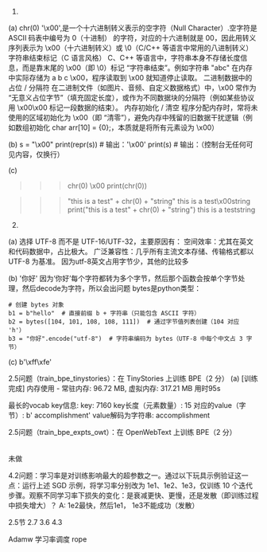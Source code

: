 1.
(a) chr(0)
'\x00',是一个十六进制转义表示的空字符（Null Character）.空字符是 ASCII 码表中编号为 0（十进制） 的字符，对应的十六进制就是 00，因此用转义序列表示为 \x00（十六进制转义）或 \0（C/C++ 等语言中常用的八进制转义）
字符串结束标记（C 语言风格）
C、C++ 等语言中，字符串本身不存储长度信息，而是靠末尾的 \x00（即 \0）标记 “字符串结束”。例如字符串 "abc" 在内存中实际存储为 a b c \x00，程序读取到 \x00 就知道停止读取。
二进制数据中的占位 / 分隔符
在二进制文件（如图片、音频、自定义数据格式）中，\x00 常作为 “无意义占位字节”（填充固定长度），或作为不同数据块的分隔符（例如某些协议用 \x00\x00 标记一段数据的结束）。
内存初始化 / 清空
程序分配内存时，常将未使用的区域初始化为 \x00（即 “清零”），避免内存中残留的旧数据干扰逻辑（例如数组初始化 char arr[10] = {0};，本质就是将所有元素设为 \x00）

(b) 
s = "\x00"
print(repr(s))  # 输出：'\x00'
print(s)  # 输出：（控制台无任何可见内容，仅换行）

(c)
>>> chr(0) 
\x00
>>> print(chr(0)) 

>>> "this is a test" + chr(0) + "string"
this is a test\x00string
>>> print("this is a test" + chr(0) + "string")
this is a teststring

2.
(a)
选择 UTF-8 而不是 UTF-16/UTF-32，主要原因有：
空间效率：尤其在英文和代码数据中，占比极大。
广泛兼容性：几乎所有主流文本存储、传输格式都以 UTF-8 为基准。
因为utf-8英文占用字节少，其他的比较多

(b)
'你好'
因为‘你好’每个字符都转为多个字节，然后那个函数会按单个字节处理，然后decode为字符，所以会出问题
bytes是python类型：
```
# 创建 bytes 对象
b1 = b"hello"  # 直接前缀 b + 字符串（只能包含 ASCII 字符）
b2 = bytes([104, 101, 108, 108, 111])  # 通过字节值列表创建（104 对应 'h'）
b3 = "你好".encode("utf-8")  # 字符串编码为 bytes（UTF-8 中每个中文占 3 字节）
```

(c)
b'\xff\xfe'

2.5问题（train_bpe_tinystories）：在 TinyStories 上训练 BPE（2 分）
(a)
[训练完成] 内存使用 - 常驻内存: 96.72 MB, 虚拟内存: 317.21 MB
用时95s

最长的vocab key信息:
key: 7160
key长度（元素数量）: 15
对应的value（字节）: b' accomplishment'
value解码为字符串:  accomplishment


2.5问题（train_bpe_expts_owt）：在 OpenWebText 上训练 BPE（2 分）
######
未做

4.2问题：学习率是对训练影响最大的超参数之一。通过以下玩具示例验证这一点：运行上述 SGD 示例，将学习率分别改为 1e1、1e2、1e3，仅训练 10 个迭代步骤。观察不同学习率下损失的变化：是衰减更快、更慢，还是发散（即训练过程中损失增大）？
A: 1e2最快，然后1e1， 1e3不能成功（发散）

2.5节
2.7
3.6
4.3

Adamw
学习率调度
rope






